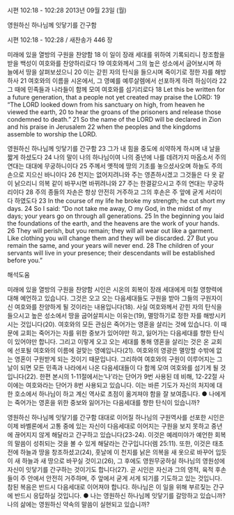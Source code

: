 시편 102:18 - 102:28 
2013년 09월 23일 (월)

영원하신 하나님께 잇닿기를 간구함



시편 102:18 - 102:28 / 새찬송가 446 장


미래에 있을 열방의 구원을 찬양함
18 이 일이 장래 세대를 위하여 기록되리니 창조함을 받을 백성이 여호와를 찬양하리로다 19 여호와께서 그의 높은 성소에서 굽어보시며 하늘에서 땅을 살펴보셨으니 20 이는 갇힌 자의 탄식을 들으시며 죽이기로 정한 자를 해방하사 21 여호와의 이름을 시온에서, 그 영예를 예루살렘에서 선포하게 하려 하심이라 22 그 때에 민족들과 나라들이 함께 모여 여호와를 섬기리로다
18 Let this be written for a future generation, that a people not yet created may praise the LORD: 19 “The LORD looked down from his sanctuary on high, from heaven he viewed the earth, 20 to hear the groans of the prisoners and release those condemned to death.” 21 So the name of the LORD will be declared in Zion and his praise in Jerusalem 22 when the peoples and the kingdoms assemble to worship the LORD.

영원하신 하나님께 잇닿기를 간구함
23 그가 내 힘을 중도에 쇠약하게 하시며 내 날을 짧게 하셨도다 24 나의 말이 나의 하나님이여 나의 중년에 나를 데려가지 마옵소서 주의 연대는 대대에 무궁하니이다 25 주께서 옛적에 땅의 기초를 놓으셨사오며 하늘도 주의 손으로 지으신 바니이다 26 천지는 없어지려니와 주는 영존하시겠고 그것들은 다 옷 같이 낡으리니 의복 같이 바꾸시면 바뀌려니와 27 주는 한결같으시고 주의 연대는 무궁하리이다 28 주의 종들의 자손은 항상 안전히 거주하고 그의 후손은 주 앞에 굳게 서리이다 하였도다
23 In the course of my life he broke my strength; he cut short my days. 24 So I said: “Do not take me away, O my God, in the midst of my days; your years go on through all generations. 25 In the beginning you laid the foundations of the earth, and the heavens are the work of your hands. 26 They will perish, but you remain; they will all wear out like a garment. Like clothing you will change them and they will be discarded. 27 But you remain the same, and your years will never end. 28 The children of your servants will live in your presence; their descendants will be established before you.”

해석도움





미래에 있을 열방의 구원을 찬양함
시인은 시온의 회복이 장래 세대에게 미칠 영향력에 대해 예언하고 있습니다. 그것은 오고 오는 다음세대들도 구원을 받아 그들의 구원자이신 여호와를 찬양하게 될 것이라는 내용입니다(18). 사실 여호와께서 갇힌 자의 탄식을 들으시고 높은 성소에서 땅을 굽어살피시는 이유는(19), 멸망하기로 정한 자를 해방시키시는 것입니다(20). 여호와의 모든 관심은 죽어가는 영혼을 살리는 것에 있습니다. 이 때문에 교회는 죽어가는 자를 위한 중보가 있어야만 하고, 잃어가는 다음세대를 향한 탄식이 있어야만 합니다. 그리고 이렇게 오고 오는 세대를 통해 영혼을 살리는 것은 온 교회에 선포될 여호와의 이름에 걸맞는 영예입니다(21). 여호와의 영광은 멸망할 수밖에 없는 영혼이 구원받게 되는 것이기 때문입니다. 그리하여 여호와의 구원이 이루어지는 그날이 되면 모든 민족과 나라에서 나온 다음세대들이 다 함께 모여 여호와를 섬기게 될 것입니다(22). 한편 본시의 1-11절에서는‘나’라는 단어가 9번 사용된 데 비해, 12-22절 사이에는 여호와라는 단어가 8번 사용되고 있습니다. 이는 바른 기도가 자신의 처지에 대한 호소에서 하나님이 하고 계신 역사로 초점이 옮겨져야 함을 잘 보여줍니다.
● 나에게는 죽어가는 영혼을 위한 중보와 잃어가는 다음세대를 향한 탄식이 있습니까?

영원하신 하나님께 잇닿기를 간구함
대대로 이어질 하나님의 구원역사를 선포한 시인은 이제 바벨론에서 고통 중에 있는 자신이 다음세대로 이어지는 구원을 보지 못하고 중년에 끊어지지 않게 해달라고 간구하고 있습니다(23-24). 이것은 예레미야가 예언한 회복의 말씀이 성취되는 것을 볼 수 있게 해달라는 간구입니다(렘 25:11). 또한, 이것은 태초 전에 하늘과 땅을 창조하셨고(24), 훗날에 이 천지를 낡은 의복을 새 옷으로 바꾸어 입듯이 새 하늘과 새 땅으로 바꾸실 것이고(26), 그 후에도 영원무궁하실 하나님의 영원성에 자신이 잇닿기를 간구하는 것이기도 합니다(27). 곧 시인은 자신과 그의 영적, 육적 후손들이 주 안에서 안전히 거주하며, 주 앞에서 굳게 서게 되기를 기도하고 있는 것입니다. 참된 복음은 반드시 다음세대로 이어져야 합니다. 하나님은 이 일을 위해 부르짖는 간구에 반드시 응답하실 것입니다.
● 나는 영원하신 하나님께 잇닿기를 갈망하고 있습니까? 나의 삶에는 영원하신 약속의 말씀이 실현되고 있습니까?